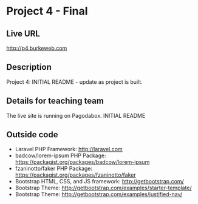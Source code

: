 # Project 4 - Final

## Live URL
<http://p4.burkeweb.com>

## Description
Project 4: INITIAL README - update as project is built.

## Details for teaching team
The live site is running on Pagodabox. INITIAL README


## Outside code
* Laravel PHP Framework: http://laravel.com
* badcow/lorem-ipsum PHP Package: https://packagist.org/packages/badcow/lorem-ipsum
* fzaninotto/faker PHP Package: https://packagist.org/packages/fzaninotto/faker
* Bootstrap HTML, CSS, and JS framework: http://getbootstrap.com/
* Bootstrap Theme: http://getbootstrap.com/examples/starter-template/
* Bootstrap Theme: http://getbootstrap.com/examples/justified-nav/
